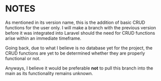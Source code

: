 <p align="center">

# **NOTES**  

As mentioned in its version name, this is the addition of basic CRUD functions for the user only. I will make a branch with the previous version before it was integrated into Laravel should the need for CRUD functions arise within an immediate timeframe.  

Going back, due to what I believe is no database yet for the project, the CRUD functions are yet to be determined whether they are properly functional or not.  

Anyways, I believe it would be preferable **not** to pull this branch into the main as its functionality remains unknown.

</p>
